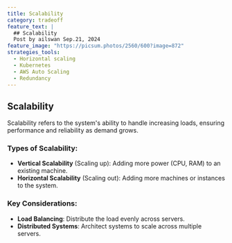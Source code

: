 ```yaml
---
title: Scalability
category: tradeoff
feature_text: |
  ## Scalability
  Post by ailswan Sep.21, 2024
feature_image: "https://picsum.photos/2560/600?image=872"
strategies_tools:
  - Horizontal scaling
  - Kubernetes
  - AWS Auto Scaling
  - Redundancy
---
```


## Scalability

Scalability refers to the system's ability to handle increasing loads, ensuring performance and reliability as demand grows.

### Types of Scalability:
- **Vertical Scalability** (Scaling up): Adding more power (CPU, RAM) to an existing machine.
- **Horizontal Scalability** (Scaling out): Adding more machines or instances to the system.

### Key Considerations:
- **Load Balancing**: Distribute the load evenly across servers.
- **Distributed Systems**: Architect systems to scale across multiple servers.
